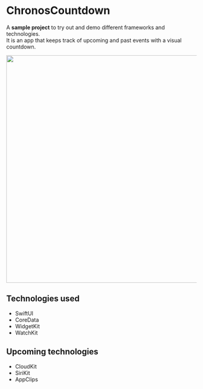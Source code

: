 # ChronosCountdown
A **sample project** to try out and demo different frameworks and technologies. <br>
It is an app that keeps track of upcoming and past events with a visual countdown.

<div align="center">
  <img src="https://user-images.githubusercontent.com/49677462/174494688-3184fc39-afd0-46aa-9858-edf156a561ef.png" width="600">
</div>

## Technologies used

- SwiftUI
- CoreData
- WidgetKit
- WatchKit

## Upcoming technologies

- CloudKit
- SiriKit
- AppClips

